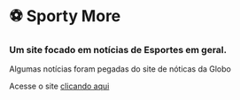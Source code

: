 # ⚽ Sporty More

### Um site focado em notícias de Esportes em geral.

Algumas notícias foram pegadas do site de nóticas da Globo

Acesse o site [clicando aqui](https://beresdon.github.io/Sporty-More/html)
